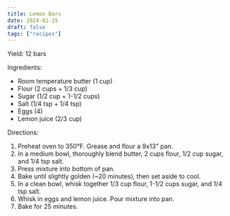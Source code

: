 ```yaml
---
title: Lemon Bars
date: 2024-01-15
draft: false
tags: ["recipes"]
---
```


Yield: 12 bars

Ingredients:
- Room temperature butter (1 cup)
- Flour (2 cups + 1/3 cup)
- Sugar (1/2 cup + 1-1/2 cups)
- Salt (1/4 tsp + 1/4 tsp)
- Eggs (4)
- Lemon juice (2/3 cup)

Directions:
1) Preheat oven to 350°F. Grease and flour a 9x13" pan.
2) In a medium bowl, thoroughly blend butter, 2 cups flour, 1/2 cup sugar, and 1/4 tsp salt.
3) Press mixture into bottom of pan.
4) Bake until slightly golden (~20 minutes), then set aside to cool.
5) In a clean bowl, whisk together 1/3 cup flour, 1-1/2 cups sugar, and 1/4 tsp salt.
6) Whisk in eggs and lemon juice. Pour mixture into pan.
7) Bake for 25 minutes.
